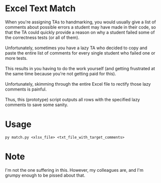# Excel Text Match
When you're assigning TAs to handmarking, you would usually give a list of comments about possible errors a student may have made
in their code, so that the TA could quickly provide a reason on why a student failed some of the correctness tests (or all of them). <br><br>
Unfortunately, sometimes you have a lazy TA who decided to copy and paste the entire list of comments for every single student who failed one or more tests. <br><br>
This results in you having to do the work yourself (and getting frustrated at the same time because you're not getting paid for this). <br><br>
Unfortunately, skimming through the entire Excel file to rectify those lazy comments is painful. <br><br>
Thus, this (prototype) script outputs all rows with the specified lazy comments to save some sanity.

# Usage
`py match.py <xlsx_file> <txt_file_with_target_comments>`

# Note
I'm not the one suffering in this. However, my colleagues are, and I'm grumpy enough to be pissed about that.